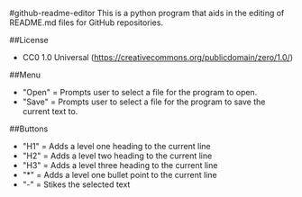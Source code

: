 #github-readme-editor
This is a python program that aids in the editing of README.md files for GitHub repositories.

##License
- CC0 1.0 Universal (https://creativecommons.org/publicdomain/zero/1.0/)

##Menu
- "Open" = Prompts user to select a file for the program to open.
- "Save" = Prompts user to select a file for the program to save the current text to.

##Buttons
- "H1" = Adds a level one heading to the current line
- "H2" = Adds a level two heading to the current line
- "H3" = Adds a level three heading to the current line
- "*" = Adds a level one bullet point to the current line
- "-" = Stikes the selected text
